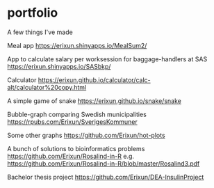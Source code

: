 # portfolio
A few things I've made

Meal app
https://erixun.shinyapps.io/MealSum2/

App to calculate salary per worksession for baggage-handlers at SAS
https://erixun.shinyapps.io/SASbkp/

Calculator
https://erixun.github.io/calculator/calc-alt/calculator%20copy.html

A simple game of snake
https://erixun.github.io/snake/snake

Bubble-graph comparing Swedish municipalities
https://rpubs.com/Erixun/SverigesKommuner

Some other graphs
https://github.com/Erixun/hot-plots

A bunch of solutions to bioinformatics problems
https://github.com/Erixun/Rosalind-in-R
e.g. 
https://github.com/Erixun/Rosalind-in-R/blob/master/Rosalind3.pdf

Bachelor thesis project
https://github.com/Erixun/DEA-InsulinProject
